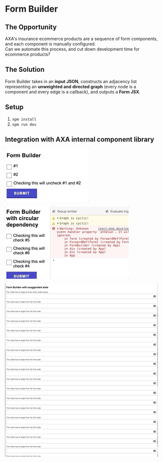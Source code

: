 # Form Builder

## The Opportunity

AXA's insurance ecommerce products are a sequence of form components, and each component is manually configured. <br />
Can we automate this process, and cut down development time for ecommerce products?

## The Solution

Form Builder takes in an **input JSON**, constructs an adjacency list representing an **unweighted and directed graph** (every node is a component and every edge is a callback), and outputs a **Form JSX**. <br />

## Setup

1. `npm install`
2. `npm run dev`

## Integration with AXA internal component library

![Default Form](DefaultState.gif)

![Circular Form](CircularState.gif)

![Exaggerated Form](ExaggeratedForm.gif)
